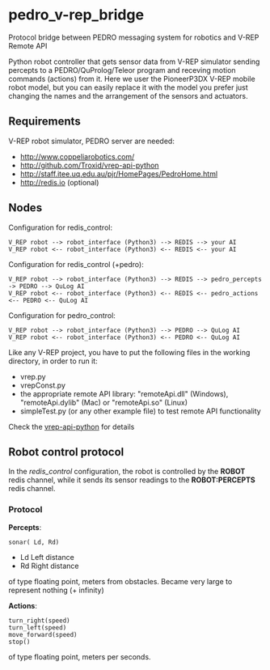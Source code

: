 # pedro_v-rep_bridge
Protocol bridge between PEDRO messaging system for robotics and V-REP Remote API

Python robot controller that gets sensor data from V-REP simulator sending percepts to a PEDRO/QuProlog/Teleor program and receving motion commands (actions) from it. Here we user the PioneerP3DX V-REP mobile robot model, but you can easily replace it with the model you prefer just changing the names and the arrangement of the sensors and actuators.

## Requirements

V-REP robot simulator, PEDRO server are needed:
-  http://www.coppeliarobotics.com/
-  http://github.com/Troxid/vrep-api-python
-  http://staff.itee.uq.edu.au/pjr/HomePages/PedroHome.html
-  http://redis.io  (optional)

## Nodes

Configuration for redis_control:

    V_REP robot --> robot_interface (Python3) --> REDIS --> your AI
    V_REP robot <-- robot_interface (Python3) <-- REDIS <-- your AI


Configuration for redis_control (+pedro):

    V_REP robot --> robot_interface (Python3) --> REDIS --> pedro_percepts -> PEDRO --> QuLog AI
    V_REP robot <-- robot_interface (Python3) <-- REDIS <-- pedro_actions <-- PEDRO <-- QuLog AI

Configuration for pedro_control:

    V_REP robot --> robot_interface (Python3) --> PEDRO --> QuLog AI
    V_REP robot <-- robot_interface (Python3) <-- PEDRO <-- QuLog AI

Like any V-REP project, you have to put the following files in the working directory, in order to run it:
-  vrep.py
-  vrepConst.py
-  the appropriate remote API library: "remoteApi.dll" (Windows), "remoteApi.dylib" (Mac) or "remoteApi.so" (Linux)
-  simpleTest.py (or any other example file) to test remote API functionality

Check the [vrep-api-python](https://github.com/Troxid/vrep-api-python) for details

## Robot control protocol

In the _redis_control_ configuration, the robot is controlled by the __ROBOT__ redis channel,  while it sends its sensor readings to the __ROBOT:PERCEPTS__ redis channel.

### Protocol

__Percepts__:

    sonar( Ld, Rd)

* Ld Left distance
* Rd Right distance

of type floating point, meters from obstacles. Became very large to represent nothing (+ infinity)


__Actions__:

    turn_right(speed)
    turn_left(speed)
    move_forward(speed)
    stop()

of type floating point, meters per seconds.
